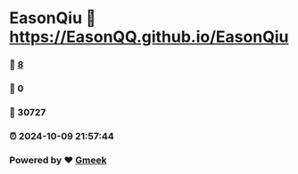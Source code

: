 # EasonQiu :link: https://EasonQQ.github.io/EasonQiu 
### :page_facing_up: [8](https://EasonQQ.github.io/EasonQiu/tag.html) 
### :speech_balloon: 0 
### :hibiscus: 30727 
### :alarm_clock: 2024-10-09 21:57:44 
### Powered by :heart: [Gmeek](https://github.com/Meekdai/Gmeek)
